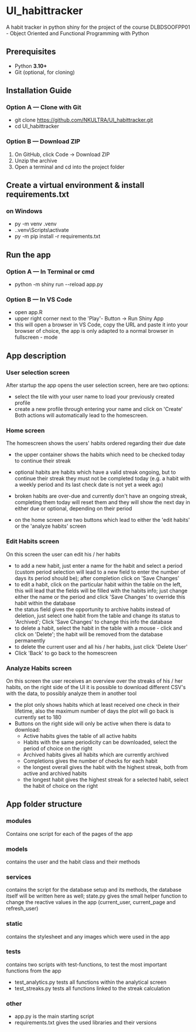 # UI_habittracker
A habit tracker in python shiny for the project of the course DLBDSOOFPP01 - Object Oriented and Functional Programming with Python

## Prerequisites
- Python **3.10+**
- Git (optional, for cloning)

## Installation Guide
### Option A — Clone with Git
- git clone https://github.com/NKULTRA/UI_habittracker.git
- cd UI_habittracker

### Option B — Download ZIP
1. On GitHub, click Code → Download ZIP
2. Unzip the archive
3. Open a terminal and cd into the project folder

## Create a virtual environment & install requirements.txt
### on Windows
- py -m venv .venv
- .\.venv\Scripts\activate
- py -m pip install -r requirements.txt

## Run the app
### Option A — In Terminal or cmd
- python -m shiny run --reload app.py

### Option B — In VS Code
- open app.R
- upper right corner next to the 'Play'- Button -> Run Shiny App
- this will open a browser in VS Code, copy the URL and paste it into your browser of choice, the app is only adapted to a normal browser in fullscreen - mode



## App description
### User selection screen
After startup the app opens the user selection screen, here are two options:
- select the tile with your user name to load your previously created profile
- create a new profile through entering your name and click on 'Create'
Both actions will automatically lead to the homescreen.

### Home screen
The homescreen shows the users' habits ordered regarding their due date
- the upper container shows the habits which need to be checked today to continue their streak
- optional habits are habits which have a valid streak ongoing, but to continue their streak they must not be completed today (e.g. a habit with a weekly period and its last check date is not yet a week ago)
- broken habits are over-due and currently don't have an ongoing streak, completing them today will reset them and they will show the next day in either due or optional, depending on their period

- on the home screen are two buttons which lead to either the 'edit habits' or the 'analyze habits' screen

### Edit Habits screen
On this screen the user can edit his / her habits
- to add a new habit, just enter a name for the habit and select a period (custom period selection will lead to a new field to enter the number of days its period should be); after completion click on 'Save Changes'
- to edit a habit, click on the particular habit within the table on the left, this will lead that the fields will be filled with the habits info; just change either the name or the period and click 'Save Changes' to override this habit within the database
- the status field gives the opportunity to archive habits instead of deletion, just select one habit from the table and change its status to 'Archived'; Click 'Save Changes' to change this info the database
- to delete a habit, select the habit in the table with a mouse - click and click on 'Delete'; the habit will be removed from the database permanently
- to delete the current user and all his / her habits, just click 'Delete User'
- Click 'Back' to go back to the homescreen

### Analyze Habits screen
On this screen the user receives an overview over the streaks of his / her habits, on the right side of the UI it is possible to download different CSV's with the data, to possibly analyze them in another tool
- the plot only shows habits which at least received one check in their lifetime, also the maximum number of days the plot will go back is currently set to 180
- Buttons on the right side will only be active when there is data to download:
    - Active habits gives the table of all active habits
    - Habits with the same periodicity can be downloaded, select the period of choice on the right
    - Archived habits gives all habits which are currently archived
    - Completions gives the number of checks for each habit
    - the longest overall gives the habit with the highest streak, both from active and archived habits
    - the longest habit gives the highest streak for a selected habit, select the habit of choice on the right

## App folder structure
### modules
Contains one script for each of the pages of the app

### models
contains the user and the habit class and their methods

### services
contains the script for the database setup and its methods, the database itself will be written here as well; state.py gives the small helper function to change the reactive values in the app (current_user, current_page and refresh_user)

### static
contains the stylesheet and any images which were used in the app

### tests
contains two scripts with test-functions, to test the most important functions from the app
- test_analytics.py tests all functions within the analytical screen
- test_streaks.py tests all functions linked to the streak calculation

### other
- app.py is the main starting script
- requirements.txt gives the used libraries and their versions
